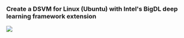 ### Create a DSVM for Linux (Ubuntu) with Intel's BigDL deep learning framework extension

<a href="https://portal.azure.com/#create/Microsoft.Template/uri/https%3A%2F%2Fgithub.com%2FAzure%2FDataScienceVM%2Fblob%2Fmaster%2FExtensions%2FBigDL%2Fazuredeploy.json" target="_blank">
    <img src="http://azuredeploy.net/deploybutton.png"/>
</a>
